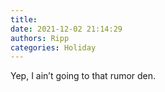 ```yaml
---
title: 
date: 2021-12-02 21:14:29
authors: Ripp
categories: Holiday
---
```


 Yep,  I ain’t going to that rumor den.